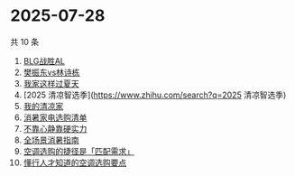 # 2025-07-28

共 10 条

<!-- BEGIN -->
<!-- 最后更新时间 Mon Jul 28 2025 06:17:33 GMT+0800 (China Standard Time) -->

1. [BLG战胜AL](https://www.zhihu.com/search?q=BLG战胜AL)
1. [樊振东vs林诗栋](https://www.zhihu.com/search?q=樊振东vs林诗栋)
1. [我家这样过夏天](https://www.zhihu.com/search?q=我家这样过夏天)
1. [2025 清凉智选季](https://www.zhihu.com/search?q=2025 清凉智选季)
1. [我的清凉家](https://www.zhihu.com/search?q=我的清凉家)
1. [消暑家电选购清单](https://www.zhihu.com/search?q=消暑家电选购清单)
1. [不靠心静靠硬实力](https://www.zhihu.com/search?q=不靠心静靠硬实力)
1. [全场景消暑指南](https://www.zhihu.com/search?q=全场景消暑指南)
1. [空调选购的捷径是「匹配需求」](https://www.zhihu.com/search?q=空调选购的捷径是「匹配需求」)
1. [懂行人才知道的空调选购要点](https://www.zhihu.com/search?q=懂行人才知道的空调选购要点)

<!-- END -->
